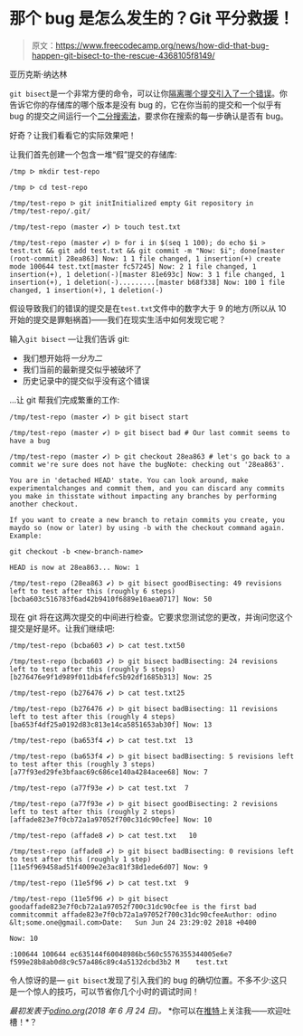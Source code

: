 # 那个 bug 是怎么发生的？Git 平分救援！

> 原文：<https://www.freecodecamp.org/news/how-did-that-bug-happen-git-bisect-to-the-rescue-4368105f8149/>

亚历克斯·纳达林

`git bisect`是一个非常方便的命令，可以让你[隔离哪个提交引入了一个错误](https://git-scm.com/docs/git-bisect)。你告诉它你的存储库的哪个版本是没有 bug 的，它在你当前的提交和一个似乎有 bug 的提交之间运行一个[二分搜索法](https://en.wikipedia.org/wiki/Binary_search_algorithm)，要求你在搜索的每一步确认是否有 bug。

好奇？让我们看看它的实际效果吧！

让我们首先创建一个包含一堆“假”提交的存储库:

```
/tmp ᐅ mkdir test-repo
```

```
/tmp ᐅ cd test-repo
```

```
/tmp/test-repo ᐅ git initInitialized empty Git repository in /tmp/test-repo/.git/
```

```
/tmp/test-repo (master ✔) ᐅ touch test.txt
```

```
/tmp/test-repo (master ✔) ᐅ for i in $(seq 1 100); do echo $i > test.txt && git add test.txt && git commit -m "Now: $i"; done[master (root-commit) 28ea863] Now: 1 1 file changed, 1 insertion(+) create mode 100644 test.txt[master fc57245] Now: 2 1 file changed, 1 insertion(+), 1 deletion(-)[master 81e693c] Now: 3 1 file changed, 1 insertion(+), 1 deletion(-).........[master b68f338] Now: 100 1 file changed, 1 insertion(+), 1 deletion(-)
```

假设导致我们的错误的提交是在`test.txt`文件中的数字大于 9 的地方(所以从 10 开始的提交是罪魁祸首)——我们在现实生活中如何发现它呢？

输入`git bisect` —让我们告诉 git:

*   我们想开始将*一分为二*
*   我们当前的最新提交似乎被破坏了
*   历史记录中的提交似乎没有这个错误

…让 git 帮我们完成繁重的工作:

```
/tmp/test-repo (master ✔) ᐅ git bisect start
```

```
/tmp/test-repo (master ✔) ᐅ git bisect bad # Our last commit seems to have a bug
```

```
/tmp/test-repo (master ✔) ᐅ git checkout 28ea863 # let's go back to a commit we're sure does not have the bugNote: checking out '28ea863'.
```

```
You are in 'detached HEAD' state. You can look around, make experimentalchanges and commit them, and you can discard any commits you make in thisstate without impacting any branches by performing another checkout.
```

```
If you want to create a new branch to retain commits you create, you maydo so (now or later) by using -b with the checkout command again. Example:
```

```
git checkout -b <new-branch-name>
```

```
HEAD is now at 28ea863... Now: 1
```

```
/tmp/test-repo (28ea863 ✔) ᐅ git bisect goodBisecting: 49 revisions left to test after this (roughly 6 steps)[bcba603c516783f6ad42b9410f6889e10aea0717] Now: 50
```

现在 git 将在这两次提交的中间进行检查。它要求您测试您的更改，并询问您这个提交是好是坏。让我们继续吧:

```
/tmp/test-repo (bcba603 ✔) ᐅ cat test.txt50
```

```
/tmp/test-repo (bcba603 ✔) ᐅ git bisect badBisecting: 24 revisions left to test after this (roughly 5 steps)[b276476e9f1d989f011db4fefc5b92df1685b313] Now: 25
```

```
/tmp/test-repo (b276476 ✔) ᐅ cat test.txt25
```

```
/tmp/test-repo (b276476 ✔) ᐅ git bisect badBisecting: 11 revisions left to test after this (roughly 4 steps)[ba653f4df25a0192d83c813e14ca5851653ab30f] Now: 13
```

```
/tmp/test-repo (ba653f4 ✔) ᐅ cat test.txt  13
```

```
/tmp/test-repo (ba653f4 ✔) ᐅ git bisect badBisecting: 5 revisions left to test after this (roughly 3 steps)[a77f93ed29fe3bfaac69c686ce140a4284acee68] Now: 7
```

```
/tmp/test-repo (a77f93e ✔) ᐅ cat test.txt  7
```

```
/tmp/test-repo (a77f93e ✔) ᐅ git bisect goodBisecting: 2 revisions left to test after this (roughly 2 steps)[affade823e7f0cb72a1a97052f700c31dc90cfee] Now: 10
```

```
/tmp/test-repo (affade8 ✔) ᐅ cat test.txt   10
```

```
/tmp/test-repo (affade8 ✔) ᐅ git bisect badBisecting: 0 revisions left to test after this (roughly 1 step)[11e5f969458ad51f4009e2e3ac81f38d1ede6d07] Now: 9
```

```
/tmp/test-repo (11e5f96 ✔) ᐅ cat test.txt  9
```

```
/tmp/test-repo (11e5f96 ✔) ᐅ git bisect goodaffade823e7f0cb72a1a97052f700c31dc90cfee is the first bad commitcommit affade823e7f0cb72a1a97052f700c31dc90cfeeAuthor: odino &lt;some.one@gmail.com>Date:   Sun Jun 24 23:29:02 2018 +0400
```

```
Now: 10
```

```
:100644 100644 ec635144f60048986bc560c5576355344005e6e7 f599e28b8ab0d8c9c57a486c89c4a5132dcbd3b2 M    test.txt
```

令人惊讶的是— `git bisect`发现了引入我们的 bug 的确切位置。不多不少:这只是一个惊人的技巧，可以节省你几个小时的调试时间！

*最初发表于[odino.org](https://odino.org/how-did-that-bug-happen-git-bisect-to-the-rescue/)(2018 年 6 月 24 日)。*
*你可以在[推特](https://twitter.com/_odino_)上关注我——欢迎吐槽！*？
